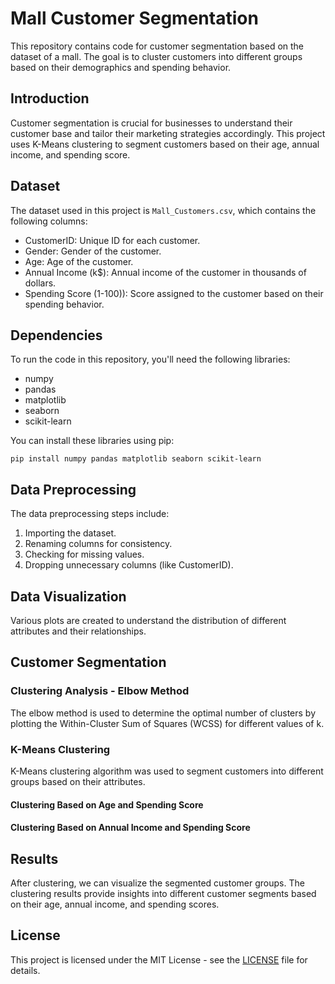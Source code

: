 # Mall Customer Segmentation

This repository contains code for customer segmentation based on the dataset of a mall. The goal is to cluster customers into different groups based on their demographics and spending behavior.

## Introduction

Customer segmentation is crucial for businesses to understand their customer base and tailor their marketing strategies accordingly. This project uses K-Means clustering to segment customers based on their age, annual income, and spending score.

## Dataset

The dataset used in this project is `Mall_Customers.csv`, which contains the following columns:
- CustomerID: Unique ID for each customer.
- Gender: Gender of the customer.
- Age: Age of the customer.
- Annual Income (k$): Annual income of the customer in thousands of dollars.
- Spending Score (1-100)): Score assigned to the customer based on their spending behavior.

## Dependencies

To run the code in this repository, you'll need the following libraries:
- numpy
- pandas
- matplotlib
- seaborn
- scikit-learn

You can install these libraries using pip:
```
pip install numpy pandas matplotlib seaborn scikit-learn
```

## Data Preprocessing

The data preprocessing steps include:
1. Importing the dataset.
2. Renaming columns for consistency.
3. Checking for missing values.
4. Dropping unnecessary columns (like CustomerID).

## Data Visualization

Various plots are created to understand the distribution of different attributes and their relationships.

## Customer Segmentation

### Clustering Analysis - Elbow Method

The elbow method is used to determine the optimal number of clusters by plotting the Within-Cluster Sum of Squares (WCSS) for different values of k.



### K-Means Clustering

K-Means clustering algorithm was used to segment customers into different groups based on their attributes.

#### Clustering Based on Age and Spending Score

#### Clustering Based on Annual Income and Spending Score

## Results

After clustering, we can visualize the segmented customer groups. The clustering results provide insights into different customer segments based on their age, annual income, and spending scores.

## License

This project is licensed under the MIT License - see the [LICENSE](LICENSE) file for details.

